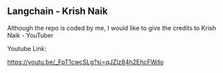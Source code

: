 ## Langchain - Krish Naik
Although the repo is coded by me, I would like to give the credits to Krish Naik - YouTuber

Youtube Link:

https://youtu.be/_FpT1cwcSLg?si=qJZlz84h2EhcFWdo
